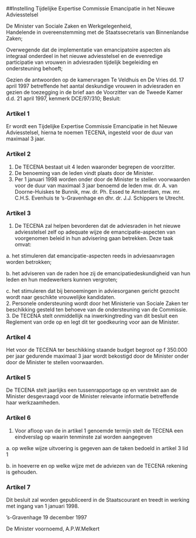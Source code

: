 <meta http-equiv='Content-Type' content='text/html; charset=utf-8' />

##Instelling Tijdelijke Expertise Commissie Emancipatie in het Nieuwe Adviesstelsel

De Minister van Sociale Zaken en Werkgelegenheid,  
Handelende in overeenstemming met de Staatssecretaris van Binnenlandse Zaken;

Overwegende dat de implementatie van emancipatoire aspecten als integraal onderdeel in het nieuwe adviesstelsel en de evenredige participatie van vrouwen in adviesraden tijdelijk begeleiding en ondersteuning behoeft;

Gezien de antwoorden op de kamervragen Te Veldhuis en De Vries dd. 17 april 1997 betreffende het aantal deskundige vrouwen in adviesraden en gezien de toezegging in de brief aan de Voorzitter van de Tweede Kamer d.d. 21 april 1997, kenmerk DCE/97/310;
Besluit:    

### Artikel  1  

Er wordt een Tijdelijke Expertise Commissie Emancipatie in het Nieuwe Adviesstelsel, hierna te noemen TECENA, ingesteld voor de duur van maximaal 3 jaar.  

### Artikel  2  

1.  De TECENA bestaat uit 4 leden waaronder begrepen de voorzitter.   
2.  De benoeming van de leden vindt plaats door de Minister.   
3.  Per 1 januari 1998 worden onder door de Minister te stellen voorwaarden voor de duur van maximaal 3 jaar benoemd de leden mw. dr. A. van Doorne-Huiskes te Bunnik, mw. dr. Ph. Essed te Amsterdam, mw. mr. C.H.S. Evenhuis te ’s-Gravenhage en dhr. dr. J.J. Schippers te Utrecht.   

### Artikel  3  

1.  De TECENA zal helpen bevorderen dat de adviesraden in het nieuwe adviesstelsel zelf op adequate wijze de emancipatie-aspecten van voorgenomen beleid in hun advisering gaan betrekken. Deze taak omvat: 

a. het stimuleren dat emancipatie-aspecten reeds in adviesaanvragen worden betrokken;  

b. het adviseren van de raden hoe zij de emancipatiedeskundigheid van hun leden en hun medewerkers kunnen vergroten;  

c. het stimuleren dat bij benoemingen in adviesorganen gericht gezocht wordt naar geschikte vrouwelijke kandidaten.     
2.  Personele ondersteuning wordt door het Ministerie van Sociale Zaken ter beschikking gesteld ten behoeve van de ondersteuning van de Commissie.   
3.  De TECENA stelt onmiddellijk na inwerkingtreding van dit besluit een Reglement van orde op en legt dit ter goedkeuring voor aan de Minister.   

### Artikel  4  

Het voor de TECENA ter beschikking staande budget begroot op f 350.000 per jaar gedurende maximaal 3 jaar wordt bekostigd door de Minister onder door de Minister te stellen voorwaarden.  

### Artikel  5  

De TECENA stelt jaarlijks een tussenrapportage op en verstrekt aan de Minister desgevraagd voor de Minister relevante informatie betreffende haar werkzaamheden.  

### Artikel  6  

1.  Voor afloop van de in artikel 1 genoemde termijn stelt de TECENA een eindverslag op waarin tenminste zal worden aangegeven 

a. op welke wijze uitvoering is gegeven aan de taken bedoeld in artikel 3 lid 1  

b. in hoeverre en op welke wijze met de adviezen van de TECENA rekening is gehouden.     

### Artikel  7  

Dit besluit zal worden gepubliceerd in de Staatscourant en treedt in werking met ingang van 1 januari 1998.  

’s-Gravenhage 
19 december 1997    

De 
Minister voornoemd, 
A.P.W.Melkert    
